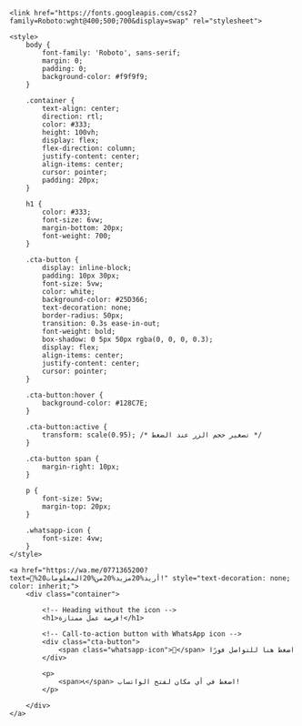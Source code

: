 <!DOCTYPE html>
<html lang="ar">
<head>
    <meta charset="UTF-8">
    <meta name="viewport" content="width=device-width, initial-scale=1.0">
    <title>فرصة عمل ممتازة</title>

    <link href="https://fonts.googleapis.com/css2?family=Roboto:wght@400;500;700&display=swap" rel="stylesheet">

    <style>
        body {
            font-family: 'Roboto', sans-serif;
            margin: 0;
            padding: 0;
            background-color: #f9f9f9;
        }

        .container {
            text-align: center;
            direction: rtl;
            color: #333;
            height: 100vh;
            display: flex;
            flex-direction: column;
            justify-content: center;
            align-items: center;
            cursor: pointer;
            padding: 20px;
        }

        h1 {
            color: #333;
            font-size: 6vw;
            margin-bottom: 20px;
            font-weight: 700;
        }

        .cta-button {
            display: inline-block;
            padding: 10px 30px;
            font-size: 5vw;
            color: white;
            background-color: #25D366;
            text-decoration: none;
            border-radius: 50px;
            transition: 0.3s ease-in-out;
            font-weight: bold;
            box-shadow: 0 5px 50px rgba(0, 0, 0, 0.3);
            display: flex;
            align-items: center;
            justify-content: center;
            cursor: pointer;
        }

        .cta-button:hover {
            background-color: #128C7E;
        }

        .cta-button:active {
            transform: scale(0.95); /* تصغير حجم الزر عند الضغط */
        }

        .cta-button span {
            margin-right: 10px;
        }

        p {
            font-size: 5vw;
            margin-top: 20px;
        }

        .whatsapp-icon {
            font-size: 4vw;
        }
    </style>
</head>
<body>

    <a href="https://wa.me/0771365200?text=🔵%20أريد%20مزيد%20من%20المعلومات!" style="text-decoration: none; color: inherit;">
        <div class="container">

            <!-- Heading without the icon -->
            <h1>فرصة عمل ممتازة!</h1>

            <!-- Call-to-action button with WhatsApp icon -->
            <div class="cta-button">
                <span class="whatsapp-icon">📲</span> اضغط هنا للتواصل فورًا
            </div>

            <p>
                <span>📞</span> اضغط في أي مكان لفتح الواتساب!
            </p>

        </div>
    </a>

</body>
</html>
